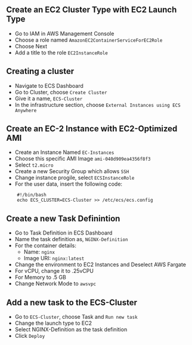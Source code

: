## Create an EC2 Cluster Type with EC2 Launch Type

- Go to IAM in AWS Management Console
- Choose a role named `AmazonEC2ContainerServiceForEC2Role`
- Choose Next
- Add a title to the role `EC2InstanceRole`

## Creating a cluster

- Navigate to ECS Dashboard
- Go to Cluster, choose `Create Cluster`
- Give it a name, `ECS-Cluster`
- In the infrastructure section, choose `External Instances using ECS Anywhere`

## Create an EC-2 Instance with EC2-Optimized AMI

- Create an Instance Named `EC-Instances`
- Choose this specific AMI Image `ami-040d909ea4356f8f3`
- Select `t2.micro`
- Create a new Security Group which allows `SSH`
- Change instance progile, select `ECSInstanceRole`
- For the user data, insert the following code: 

```
    #!/bin/bash
    echo ECS_CLUSTER=ECS-Cluster >> /etc/ecs/ecs.config
```

## Create a new Task Definintion

- Go to Task Definition in ECS Dashboard
- Name the task definition as, `NGINX-Definition`
- For the container details:
    - Name: `nginx`
    - Image URI: `nginx:latest`
- Change the environment to EC2 Instances and Deselect AWS Fargate
- For vCPU, change it to .25vCPU
- For Memory to .5 GB
- Change Network Mode to `awsvpc`

## Add a new task to the ECS-Cluster

- Go to `ECS-Cluster`, choose Task and `Run new task`
- Change the launch type to EC2
- Select NGINX-Definition as the task definition
- Click `Deploy`

